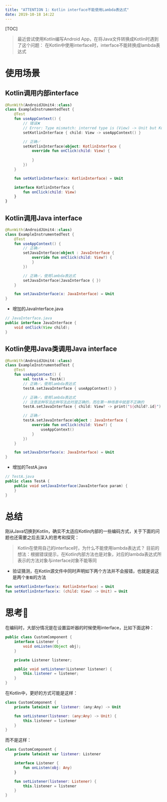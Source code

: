 ```yaml
---
title: "ATTENTION 1: Kotlin interface不能使用Lambda表达式"
date: 2019-10-18 14:22
---
```


[TOC]

> 最近尝试使用Kotlin编写Android App，在将Java文件转换成Kotlin时遇到了这个问题：
>   在Kotlin中使用interface时，interface不能转换成lambda表达式  

# 使用场景
## Kotlin调用内部interface
``` kotlin
@RunWith(AndroidJUnit4::class)
class ExampleInstrumentedTest {
    @Test
    fun useAppContext() {
        // 错误❌
        // Error: Type mismatch: interred type is (View) -> Unit but KotlinInterface was expected
        setKotlinInterface { child: View -> useAppContext() }

        // 正确✅
        setKotlinInterface(object: KotlinInterface {
            override fun onClick(child: View) {
                
            }
        })
    }

    fun setKotlinInterface(x: KotlinInterface) = Unit

    interface KotlinInterface {
        fun onClick(child: View)
    }
}
```

## Kotlin调用Java interface
``` kotlin
@RunWith(AndroidJUnit4::class)
class ExampleInstrumentedTest {
    @Test
    fun useAppContext() {
        // 正确✅
        setJavaInterface(object : JavaInterface {
            override fun onClick(child: View?) {
            }
        })

        // 正确✅，使用lambda表达式
        setJavaInterface(JavaInterface { })
    }

    fun setJavaInterface(x: JavaInterface) = Unit
}
```
* 增加的JavaInterface.java
``` java
// JavaInterface.java
public interface JavaInterface {
    void onClick(View child);
}
```

## Kotlin使用Java类调用Java interface
``` kotlin
@RunWith(AndroidJUnit4::class)
class ExampleInstrumentedTest {
    @Test
    fun useAppContext() {
        val testA = TestA()
        // 正确✅，使用lambda表达式
        testA.setJavaInterface { useAppContext() }

        // 正确✅，使用lambda表达式
        // 注意这种写法此种写法此时是正确的，而在第一种场景中就是不正确的
        testA.setJavaInterface { child: View? -> print("${child?.id}") }

        // 正确✅
        testA.setJavaInterface(object : JavaInterface {
            override fun onClick(child: View?) {
                useAppContext()
            }
        })
    }

    fun setJavaInterface(x: JavaInterface) = Unit
}
```
* 增加的TestA.java
``` java
// TestA.java
public class TestA {
    public void setJavaInterface(JavaInterface param) {
    }
}
```

# 总结
刚从Java切换到Kotlin，确实不太适应Kotlin内部的一些编码方式，关于下面的问题也还需要之后去深入的思考和探究：
> Kotlin在使用自己的interface时，为什么不能使用lambda表达式？
> 目前的想法：根据错误提示，在Kotlin内部方法也是对象，对应的lambda表达式所表示的方法对象与interface对象不能等同

* 验证猜测，在Kotlin源文件中同时声明如下两个方法并不会报错，也就是说这是两个`重载`的方法
``` kotlin
fun setKotlinInterface(x: KotlinInterface) = Unit
fun setKotlinInterface(x: (child: View) -> Unit) = Unit
```

# 思考🤔
在编码时，大部分情况是在设置监听器的时候使用interface，比如下面这种：
``` java
public class CustomComponent {
    interface Listener {
        void onListen(Object obj);
    }

    private Listener listener;

    public void setListener(Listener listener) {
        this.listener = listener;
    }
}
```
在Kotlin中，更好的方式可能是这样：
``` kotlin
class CustomComponent {
    private lateinit var listener: (any:Any) -> Unit

    fun setListener(listener: (any:Any) -> Unit) {
        this.listener = listener
    }
}
```
而不是这样：
``` kotlin
class CustomComponent {
    private lateinit var listener: Listener

    interface Listener {
        fun onListen(obj: Any)
    }

    fun setListener(listener: Listener) {
        this.listener = listener
    }
}
```





















